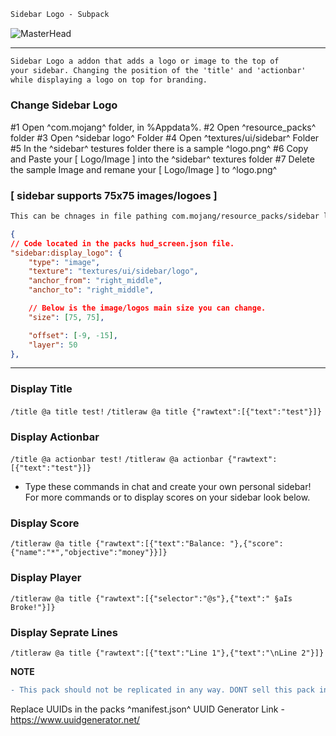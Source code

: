 ```diff
Sidebar Logo - Subpack
```
![MasterHead](https://media.discordapp.net/attachments/1050591171921072130/1051979700660076655/banner.png?width=1011&height=569)
--- ---
```diff
Sidebar Logo a addon that adds a logo or image to the top of
your sidebar. Changing the position of the 'title' and 'actionbar'
while displaying a logo on top for branding.
```

### Change Sidebar Logo
#1 Open ^com.mojang^ folder, in %Appdata%.
#2 Open ^resource_packs^ folder
#3 Open ^sidebar logo^ Folder
#4 Open ^textures/ui/sidebar^ Folder
#5 In the ^sidebar^ testures folder there is a sample ^logo.png^ 
#6 Copy and Paste your [ Logo/Image ] into the ^sidebar^ textures folder
#7 Delete the sample Image and remane your [ Logo/Image ] to ^logo.png^

### [ sidebar supports 75x75 images/logoes ]
```diff
This can be chnages in file pathing com.mojang/resource_packs/sidebar logo/subpacks/{actionbar}or{title}/ui/hud_screen.json/"sidebar:display_logo":
```
```json
{
// Code located in the packs hud_screen.json file.
"sidebar:display_logo": {
    "type": "image",
    "texture": "textures/ui/sidebar/logo",
    "anchor_from": "right_middle",
    "anchor_to": "right_middle",

    // Below is the image/logos main size you can change. 
    "size": [75, 75],

    "offset": [-9, -15],
    "layer": 50
},
```
--- ---
### Display Title
`/title @a title test!`
`/titleraw @a title {"rawtext":[{"text":"test"}]}`

### Display Actionbar
`/title @a actionbar test!`
`/titleraw @a actionbar {"rawtext":[{"text":"test"}]}`

+ Type these commands in chat and create your own personal sidebar!
For more commands or to display scores on your sidebar look below.

### Display Score 
`/titleraw @a title {"rawtext":[{"text":"Balance: "},{"score":{"name":"*","objective":"money"}}]}`

### Display Player 
`/titleraw @a title {"rawtext":[{"selector":"@s"},{"text":" §aIs Broke!"}]}`

### Display Seprate Lines
`/titleraw @a title {"rawtext":[{"text":"Line 1"},{"text":"\nLine 2"}]}`

**NOTE** 

```diff 
- This pack should not be replicated in any way. DONT sell this pack in any way. This debug ui addon can be added to your own pack. Make sure to add credit in the files or in your world! -
```
Replace UUIDs in the packs ^manifest.json^ UUID Generator Link - https://www.uuidgenerator.net/
